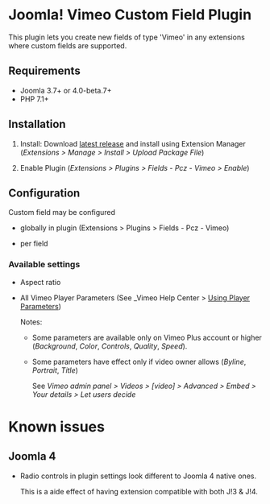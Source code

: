 # Joomla! Vimeo Custom Field Plugin

This plugin lets you create new fields of type 'Vimeo' in any extensions where custom fields are supported.


## Requirements

- Joomla 3.7+ or 4.0-beta.7+
- PHP 7.1+


## Installation

1. Install:
   Download [latest release](https://github.com/piotr-cz/joomla-customfields-vimeo/releases/latest) and install using Extension Manager (_Extensions > Manage > Install > Upload Package File_)

1. Enable Plugin
   (_Extensions > Plugins > Fields - Pcz - Vimeo > Enable_)


## Configuration

Custom field may be configured

- globally in plugin (Extensions > Plugins > Fields - Pcz - Vimeo)

- per field


### Available settings

- Aspect ratio

- All Vimeo Player Parameters (See _Vimeo Help Center > [Using Player Parameters](https://vimeo.zendesk.com/hc/en-us/articles/360001494447-Using-Player-Parameter))

  Notes:

  - Some parameters are available only on Vimeo Plus account or higher (_Background_, _Color_, _Controls_, _Quality_, _Speed_).

  - Some parameters have effect only if video owner allows (_Byline_, _Portrait_, _Title_)

    See _Vimeo admin panel > Videos > [video] > Advanced > Embed > Your details > Let users decide_


# Known issues

## Joomla 4

- Radio controls in plugin settings look different to Joomla 4 native ones.

  This is a aide effect of having extension compatible with both J!3 & J!4.
